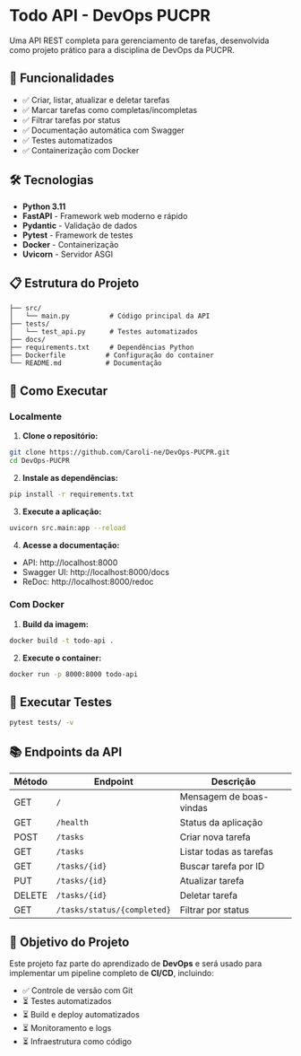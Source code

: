 # Todo API - DevOps PUCPR

Uma API REST completa para gerenciamento de tarefas, desenvolvida como projeto prático para a disciplina de DevOps da PUCPR.

## 🚀 Funcionalidades

- ✅ Criar, listar, atualizar e deletar tarefas
- ✅ Marcar tarefas como completas/incompletas
- ✅ Filtrar tarefas por status
- ✅ Documentação automática com Swagger
- ✅ Testes automatizados
- ✅ Containerização com Docker

## 🛠️ Tecnologias

- **Python 3.11**
- **FastAPI** - Framework web moderno e rápido
- **Pydantic** - Validação de dados
- **Pytest** - Framework de testes
- **Docker** - Containerização
- **Uvicorn** - Servidor ASGI

## 📋 Estrutura do Projeto

```
├── src/
│   └── main.py          # Código principal da API
├── tests/
│   └── test_api.py      # Testes automatizados
├── docs/
├── requirements.txt     # Dependências Python
├── Dockerfile          # Configuração do container
└── README.md           # Documentação
```

## 🔧 Como Executar

### Localmente

1. **Clone o repositório:**
```bash
git clone https://github.com/Caroli-ne/DevOps-PUCPR.git
cd DevOps-PUCPR
```

2. **Instale as dependências:**
```bash
pip install -r requirements.txt
```

3. **Execute a aplicação:**
```bash
uvicorn src.main:app --reload
```

4. **Acesse a documentação:**
- API: http://localhost:8000
- Swagger UI: http://localhost:8000/docs
- ReDoc: http://localhost:8000/redoc

### Com Docker

1. **Build da imagem:**
```bash
docker build -t todo-api .
```

2. **Execute o container:**
```bash
docker run -p 8000:8000 todo-api
```

## 🧪 Executar Testes

```bash
pytest tests/ -v
```

## 📚 Endpoints da API

| Método | Endpoint | Descrição |
|--------|----------|-----------|
| GET | `/` | Mensagem de boas-vindas |
| GET | `/health` | Status da aplicação |
| POST | `/tasks` | Criar nova tarefa |
| GET | `/tasks` | Listar todas as tarefas |
| GET | `/tasks/{id}` | Buscar tarefa por ID |
| PUT | `/tasks/{id}` | Atualizar tarefa |
| DELETE | `/tasks/{id}` | Deletar tarefa |
| GET | `/tasks/status/{completed}` | Filtrar por status |

## 🎯 Objetivo do Projeto

Este projeto faz parte do aprendizado de **DevOps** e será usado para implementar um pipeline completo de **CI/CD**, incluindo:

- ✅ Controle de versão com Git
- ⏳ Testes automatizados
- ⏳ Build e deploy automatizados
- ⏳ Monitoramento e logs
- ⏳ Infraestrutura como código
